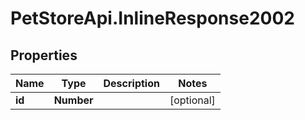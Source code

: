 # PetStoreApi.InlineResponse2002

## Properties

Name | Type | Description | Notes
------------ | ------------- | ------------- | -------------
**id** | **Number** |  | [optional] 


